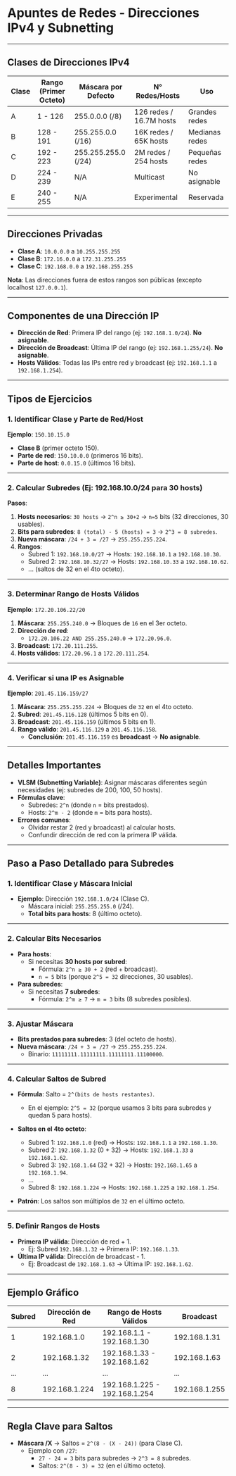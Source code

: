 # Apuntes de Redes - Direcciones IPv4 y Subnetting

---

## **Clases de Direcciones IPv4**
| Clase | Rango (Primer Octeto) | Máscara por Defecto | N° Redes/Hosts | Uso |
|--------|----------------------|---------------------|----------------|-----|
| A      | 1 - 126              | 255.0.0.0 (/8)      | 126 redes / 16.7M hosts | Grandes redes |
| B      | 128 - 191            | 255.255.0.0 (/16)   | 16K redes / 65K hosts | Medianas redes |
| C      | 192 - 223            | 255.255.255.0 (/24) | 2M redes / 254 hosts | Pequeñas redes |
| D      | 224 - 239            | N/A                 | Multicast       | No asignable |
| E      | 240 - 255            | N/A                 | Experimental    | Reservada |

---

## **Direcciones Privadas**
- **Clase A**: `10.0.0.0` a `10.255.255.255`
- **Clase B**: `172.16.0.0` a `172.31.255.255`
- **Clase C**: `192.168.0.0` a `192.168.255.255`

**Nota**: Las direcciones fuera de estos rangos son públicas (excepto localhost `127.0.0.1`).

---

## **Componentes de una Dirección IP**
- **Dirección de Red**: Primera IP del rango (ej: `192.168.1.0/24`). **No asignable**.
- **Dirección de Broadcast**: Última IP del rango (ej: `192.168.1.255/24`). **No asignable**.
- **Hosts Válidos**: Todas las IPs entre red y broadcast (ej: `192.168.1.1` a `192.168.1.254`).

---

## **Tipos de Ejercicios**

### 1. **Identificar Clase y Parte de Red/Host**
**Ejemplo**: `150.10.15.0`  
- **Clase B** (primer octeto 150).  
- **Parte de red**: `150.10.0.0` (primeros 16 bits).  
- **Parte de host**: `0.0.15.0` (últimos 16 bits).  

---

### 2. **Calcular Subredes (Ej: 192.168.10.0/24 para 30 hosts)**
**Pasos**:
1. **Hosts necesarios**: `30 hosts` → `2^n ≥ 30+2` → `n=5` bits (32 direcciones, 30 usables).  
2. **Bits para subredes**: `8 (total) - 5 (hosts) = 3` → `2^3 = 8 subredes`.  
3. **Nueva máscara**: `/24 + 3 = /27` → `255.255.255.224`.  
4. **Rangos**:  
   - Subred 1: `192.168.10.0/27` → Hosts: `192.168.10.1` a `192.168.10.30`.  
   - Subred 2: `192.168.10.32/27` → Hosts: `192.168.10.33` a `192.168.10.62`.  
   - ... (saltos de 32 en el 4to octeto).  

---

### 3. **Determinar Rango de Hosts Válidos**
**Ejemplo**: `172.20.106.22/20`  
1. **Máscara**: `255.255.240.0` → Bloques de `16` en el 3er octeto.  
2. **Dirección de red**:  
   - `172.20.106.22 AND 255.255.240.0` → `172.20.96.0`.  
3. **Broadcast**: `172.20.111.255`.  
4. **Hosts válidos**: `172.20.96.1` a `172.20.111.254`.  

---

### 4. **Verificar si una IP es Asignable**
**Ejemplo**: `201.45.116.159/27`  
1. **Máscara**: `255.255.255.224` → Bloques de `32` en el 4to octeto.  
2. **Subred**: `201.45.116.128` (últimos 5 bits en 0).  
3. **Broadcast**: `201.45.116.159` (últimos 5 bits en 1).  
4. **Rango válido**: `201.45.116.129` a `201.45.116.158`.  
   - **Conclusión**: `201.45.116.159` es **broadcast** → **No asignable**.  

---

## **Detalles Importantes**
- **VLSM (Subnetting Variable)**: Asignar máscaras diferentes según necesidades (ej: subredes de 200, 100, 50 hosts).  
- **Fórmulas clave**:  
  - Subredes: `2^n` (donde `n` = bits prestados).  
  - Hosts: `2^m - 2` (donde `m` = bits para hosts).  
- **Errores comunes**:  
  - Olvidar restar 2 (red y broadcast) al calcular hosts.  
  - Confundir dirección de red con la primera IP válida.  

---

## **Paso a Paso Detallado para Subredes**

### 1. **Identificar Clase y Máscara Inicial**
   - **Ejemplo**: Dirección `192.168.1.0/24` (Clase C).  
     - Máscara inicial: `255.255.255.0` (/24).  
     - **Total bits para hosts**: 8 (último octeto).  

---

### 2. **Calcular Bits Necesarios**
   - **Para hosts**:  
     - Si necesitas **30 hosts por subred**:  
       - Fórmula: `2^n ≥ 30 + 2` (red + broadcast).  
       - `n = 5` bits (porque `2^5 = 32` direcciones, 30 usables).  
   - **Para subredes**:  
     - Si necesitas **7 subredes**:  
       - Fórmula: `2^m ≥ 7` → `m = 3` bits (8 subredes posibles).  

---

### 3. **Ajustar Máscara**
   - **Bits prestados para subredes**: 3 (del octeto de hosts).  
   - **Nueva máscara**: `/24 + 3 = /27` → `255.255.255.224`.  
     - Binario: `11111111.11111111.11111111.11100000`.  

---

### 4. **Calcular Saltos de Subred**
   - **Fórmula**: Salto = `2^(bits de hosts restantes)`.  
     - En el ejemplo: `2^5 = 32` (porque usamos 3 bits para subredes y quedan 5 para hosts).  
   - **Saltos en el 4to octeto**:  
     - Subred 1: `192.168.1.0` (red) → Hosts: `192.168.1.1` a `192.168.1.30`.  
     - Subred 2: `192.168.1.32` (0 + 32) → Hosts: `192.168.1.33` a `192.168.1.62`.  
     - Subred 3: `192.168.1.64` (32 + 32) → Hosts: `192.168.1.65` a `192.168.1.94`.  
     - ...  
     - Subred 8: `192.168.1.224` → Hosts: `192.168.1.225` a `192.168.1.254`.  

   - **Patrón**: Los saltos son múltiplos de `32` en el último octeto.  

---

### 5. **Definir Rangos de Hosts**
   - **Primera IP válida**: Dirección de red + 1.  
     - Ej: Subred `192.168.1.32` → Primera IP: `192.168.1.33`.  
   - **Última IP válida**: Dirección de broadcast - 1.  
     - Ej: Broadcast de `192.168.1.63` → Última IP: `192.168.1.62`.  

---

## **Ejemplo Gráfico**
| Subred   | Dirección de Red | Rango de Hosts Válidos       | Broadcast      |
|----------|------------------|-----------------------------|----------------|
| 1        | 192.168.1.0      | 192.168.1.1 - 192.168.1.30  | 192.168.1.31   |
| 2        | 192.168.1.32     | 192.168.1.33 - 192.168.1.62 | 192.168.1.63   |
| ...      | ...              | ...                         | ...            |
| 8        | 192.168.1.224    | 192.168.1.225 - 192.168.1.254 | 192.168.1.255 |

---

## **Regla Clave para Saltos**
- **Máscara /X** → Saltos = `2^(8 - (X - 24))` (para Clase C).  
  - Ejemplo con `/27`:  
    - `27 - 24 = 3` bits para subredes → `2^3 = 8` subredes.  
    - Saltos: `2^(8 - 3) = 32` (en el último octeto).  
